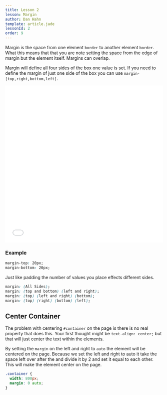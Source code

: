 ```yaml
---
title: Lesson 2
lesson: Margin
author: Dan Hahn
template: article.jade
lessonId: 2
order: 9
---
```


Margin is the space from one element `border` to another element `border`. What this means that that you are note setting the space from the edge of margin but the element itself.  Margins can overlap.

Margin will define all four sides of the box one value is set. If you need to define the margin of just one side of the box you can use `margin-[top,right,bottom,left]`.

<iframe height='500' scrolling='no' title='Padding' src='//codepen.io/danhahn/embed/MoQYeQ/?height=265&theme-id=dark&default-tab=result&embed-version=2' frameborder='no' allowtransparency='true' allowfullscreen='true' style='width: 100%;'>See the Pen <a href='https://codepen.io/danhahn/pen/MoQYeQ/'>Padding</a> by Dan Hahn (<a href='https://codepen.io/danhahn'>@danhahn</a>) on <a href='https://codepen.io'>CodePen</a>.
</iframe>

### Example

```css
margin-top: 20px;
margin-bottom: 20px;
```

Just like padding the number of values you place effects different sides.

```css
margin: (All Sides);
margin: (top and bottom) (left and right);
margin: (top) (left and right) (bottom);
margin: (top) (right) (bottom) (left);
```

## Center Container

The problem with centering `#container` on the page is there is no real property that does this. Your first thought might be `text-align: center;` but that will just center the text within the elements.

By setting the `margin` on the left and right to `auto` the element will be centered on the page. Because we set the left and right to auto it take the space left over after the and divide it by 2 and set it equal to each other. This will make the element center on the page.

```css
.container {
  width: 800px;
  margin: 0 auto;
}
```
